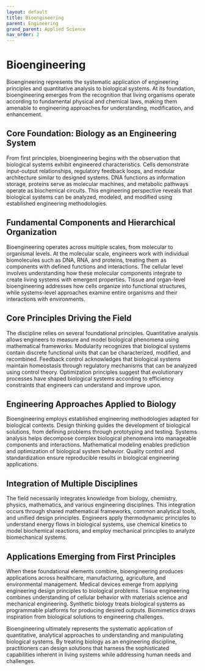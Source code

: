 ```yaml
---
layout: default
title: Bioengineering
parent: Engineering
grand_parent: Applied Science
nav_order: 2
---
```


# Bioengineering

Bioengineering represents the systematic application of engineering principles and quantitative analysis to biological systems. At its foundation, bioengineering emerges from the recognition that living organisms operate according to fundamental physical and chemical laws, making them amenable to engineering approaches for understanding, modification, and enhancement.

## Core Foundation: Biology as an Engineering System

From first principles, bioengineering begins with the observation that biological systems exhibit engineered characteristics. Cells demonstrate input-output relationships, regulatory feedback loops, and modular architecture similar to designed systems. DNA functions as information storage, proteins serve as molecular machines, and metabolic pathways operate as biochemical circuits. This engineering perspective reveals that biological systems can be analyzed, modeled, and modified using established engineering methodologies.

## Fundamental Components and Hierarchical Organization

Bioengineering operates across multiple scales, from molecular to organismal levels. At the molecular scale, engineers work with individual biomolecules such as DNA, RNA, and proteins, treating them as components with defined functions and interactions. The cellular level involves understanding how these molecular components integrate to create living systems with emergent properties. Tissue and organ-level bioengineering addresses how cells organize into functional structures, while systems-level approaches examine entire organisms and their interactions with environments.

## Core Principles Driving the Field

The discipline relies on several foundational principles. Quantitative analysis allows engineers to measure and model biological phenomena using mathematical frameworks. Modularity recognizes that biological systems contain discrete functional units that can be characterized, modified, and recombined. Feedback control acknowledges that biological systems maintain homeostasis through regulatory mechanisms that can be analyzed using control theory. Optimization principles suggest that evolutionary processes have shaped biological systems according to efficiency constraints that engineers can understand and improve upon.

## Engineering Approaches Applied to Biology

Bioengineering employs established engineering methodologies adapted for biological contexts. Design thinking guides the development of biological solutions, from defining problems through prototyping and testing. Systems analysis helps decompose complex biological phenomena into manageable components and interactions. Mathematical modeling enables prediction and optimization of biological system behavior. Quality control and standardization ensure reproducible results in biological engineering applications.

## Integration of Multiple Disciplines

The field necessarily integrates knowledge from biology, chemistry, physics, mathematics, and various engineering disciplines. This integration occurs through shared mathematical frameworks, common analytical tools, and unified design principles. Engineers apply thermodynamic principles to understand energy flows in biological systems, use chemical kinetics to model biochemical reactions, and employ mechanical principles to analyze biomechanical systems.

## Applications Emerging from First Principles

When these foundational elements combine, bioengineering produces applications across healthcare, manufacturing, agriculture, and environmental management. Medical devices emerge from applying engineering design principles to biological problems. Tissue engineering combines understanding of cellular behavior with materials science and mechanical engineering. Synthetic biology treats biological systems as programmable platforms for producing desired outputs. Biomimetics draws inspiration from biological solutions to engineering challenges.

Bioengineering ultimately represents the systematic application of quantitative, analytical approaches to understanding and manipulating biological systems. By treating biology as an engineering discipline, practitioners can design solutions that harness the sophisticated capabilities inherent in living systems while addressing human needs and challenges.
